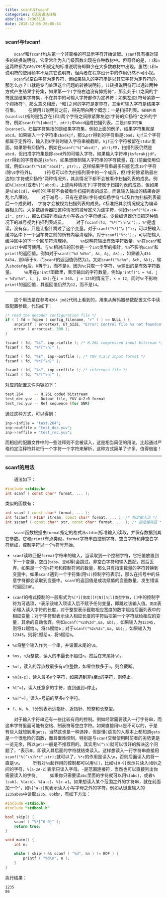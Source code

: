 ```yaml
---
title: scanf与fscanf
categories: C语言语法详解
abbrlink: 7c36311b
date: 2018-12-06 20:05:34
---
```

### scanf与fscanf

&emsp;&emsp;`scanf`和`fscanf`均从第一个非空格的可显示字符开始读起。`scanf`具有相对较多的转换说明符，它常常作为入门级函数出现在各种教材中。但奇怪的是，`[]`和`n`这两种都为`C89/C99`所规定的标准说明符却鲜少在大多数教材中出现。虽然`[]`和`n`说明符的使用频率不及其它说明符，但两者在程序设计中的作用仍然不可小视。<!--more-->
&emsp;&emsp;`scanf`以空白字符为定界符，但如果输入的字符串是以其它字符为定界符的，那怎么办？`[]`就是专门处理这个问题的转换说明符，`[]`转换说明符可以通过两种方式产生结果字符集，如果第一个`[`字符右边没有抑扬符`^`，那么处于`[]`之间的字符就是结果字符集，不在其中的可输入字符都作为定界符；如果左边`[`符号紧靠一个抑扬符`^`，那么意义相反，`^`和`]`之间的字符是定界符，其余可输入字符是结果字符集。
&emsp;&emsp;在使用`[]`说明符之前，得先明白两个概念：一是扫描列表。`扫描列表`(`scanlist`)指的是包含在`[`和`]`两个字符之间除紧靠左边`[`字符的抑扬符`^`之外的字符，例如`scanf("%[abcd]", ptr);`中`abcd`组成扫描列表。二是`扫描字符集`(`scanset`)。扫描字符集指的是结果字符集，例如上面的例子，结果字符集就是`abcd`。如果输入一个字符串`cbadkjf`，那么`ptr`得到的字符串是`cbad`，`kjf`三个字符都属于定界符，输入到`k`字符时输入字符串被截断，`kjf`三个字符被留在`stdin`里面。如果带有抑扬符，例如在`scanf("%[^abcd]", ptr);`中，扫描列表仍然是`abcd`，但扫描字符集是除`abcd`外的可输入字符。如果输入字符串`jksferakjjdf`，`ptr`得到的字符串是`jksfer`。如果想限制输入字符串的字符数量，在`[]`前面使用位域，例如`scanf("%10[^abcd]", ptr);`，这样结果字符串最多只能包含`10`个字符(除`\0`字符外)。
&emsp;&emsp;`[`符号可以作为扫描列表中的一个成员，但`]`字符除紧贴最左边的`[`字符或抑扬符`^`两种情况外，其余情况下都不会被看作扫描列表的成员。例如`%[]abcd]`或者`%[^]abcd]`，上述两种情况下`]`字符属于扫描列表的成员，但如果是`%[ab]cd]`，中间的`]`字符不会被看作扫描列表的成员，而且输入输出的结果会是乱七八糟的。
&emsp;&emsp;对于减号`-`，只有在紧贴`[`字符或抑扬字符`^`以及作为扫描列表最后一个成员时，`-`字符才会被视为扫描列表的成员。`C`标准把其余情况规定为编译器相关的。大多数编译器把这种情况的减号定义为连字符，例如`scanf("%[a-zA-Z]", ptr);`，那么扫描列表由大小写各`26`个字母组成。少数编译器仍旧把这种情况下的减号视为扫描列表成员。
&emsp;&emsp;对于`fscanf(fd, "%*[^\n]\n");`，`%*`是虚读，没有存，只是让指针跳过了这个变量。对于`scanf("%*[^\n]");`，可以把输入缓冲区中下一个回车符之前的所有内容清理掉。对于`scanf("%*c");`，可以把输入缓冲区中的下一个回车符清理掉。
&emsp;&emsp;`%n`说明符输出有效字符数量，`%n`在`scanf`和`printf`中都可使用。与`%n`相对应的形参是一个`int`类型的指针，`%n`不影响`scanf`和`printf`的返回值。例如对于`scanf("%d %d%n", &i, &j, &k);`，如果输入`434 6434`，则`k`等于`8`，而`scanf`的返回值仍然为`2`。又如`scanf("%c%n", &ch, &k);`，输入`sbcdefdg`后，`k`等于`1`，而不是`8`，因为`%c`只取一个字符，`%n`输出的是有效字符数量。
&emsp;&emsp;`%n`用在`printf`函数里，表示输出的字符数量，例如`printf("i = %d, j = %d\n%n", i, j, &k);`在`i = 343`、`j = 123`的情况下，`k = 12`，同时`%n`不影响`printf`的返回值，其返回值仍然为`12`，而不是`14`。

---

&emsp;&emsp;这个用法是在参考`H264 jm82`代码上看到的，用来从解码器参数配置文件中读取配置参数，代码如下：

``` cpp
/* read the decoder configuration file */
if ( ( fd = fopen ( config_filename, "r" ) ) == NULL ) {
    snprintf ( errortext, ET_SIZE, "Error: Control file %s not found\n", config_filename );
    error ( errortext, 300 );
}

fscanf ( fd, "%s", inp->infile ); /* H.26L compressed input bitsream */
fscanf ( fd, "%*[^\n]" );

fscanf ( fd, "%s", inp->outfile ); /* YUV 4:2:2 input format */
fscanf ( fd, "%*[^\n]" );

fscanf ( fd, "%s", inp->reffile ); /* reference file */
fscanf ( fd, "%*[^\n]" );
```

对应的配置文件内容如下：

``` bash
test.264     -- H.26L coded bitstream
test_dec.yuv -- Output file, YUV 4:2:0 format
test_rec.yuv -- Ref sequence (for SNR)
```

通过这种方式，可以得到：

``` bash
inp->infile = "test.264";
inp->outfile = "test_dec.yuv";
inp->reffile = "test_rec.yuv";
```

而相应的配置文件中的一些注释则不会被读入，这是相当简便的用法，比起通过严格约定注释符并进行一个字符一个字符来解析，这种方式简单了许多，值得借鉴！

---

### scanf的用法

&emsp;&emsp;语法如下：

``` c
#include <stdio.h>
int scanf ( const char* format, ... );
```

类似的函数有：

``` cpp
int scanf ( const char* format, ... );
int fscanf ( FILE* stream, const char* format, ... ); /* 指定输入流 */
int sscanf ( const char* str, const char* format, ... ); /* 指定缓存区 */
```

&emsp;&emsp;`scanf`函数根据由`format`指定的格式从`stdin`(标准输入)读取，并保存数据到其它参数。它和`printf`有点类似，`format`字符串由控制字符、空白字符和非空白字符组成，控制字符以一个`%`符号开始。

- `scanf`读取匹配`format`字符串的输入，当读取到一个控制字符，它把值放置到下一个变量，空白(`tabs`、`空格`等)会跳过。非空白字符和输入匹配，然后丢弃。如果是一个在`%`符号和控制符间的数量，那么只有指定数量的字符转换到变量中。如果`scanf`遇到一个字符集(用`%[]`控制字符表示)，那么在括号中的任意字符都会读取到变量中。`scanf`的返回值是成功赋值的变量数量，发生错误时返回`EOF`。
- `scanf`的格式控制的一般形式为`%[*][宽度][F|N][h|l]类型字符`，`[]`中的控制字符为可选项，`*`表示该输入项读入后不赋予任何变量，即跳过该输入值。`宽度`表示输入读入字符的长度，对于整型表示截取相应宽度的数字赋给后面列表中的相应变量；对于字符型表示读入相应长度的字符后把第一个字符赋给相应的变量，其余的自动舍弃。例如`scanf("%2d%3d",&a, &b);`，如果输入为`12345`，则将`12`赋给`a`，将`45`赋给`b`；对于`scanf("%2c%3c",&a, &b);`，如果输入为`12345`，则将`1`赋给`a`，将`3`赋给`b`。
- `%s`将整个输入作为一个串，并设置末尾的`\0`。

- `%ns`，`n`为整数，读入的串最长不超过`n`，然后在末尾补`\0`。
- `%nf`，读入的浮点数最多有`n`位整数，如果位数多于`n`，则会截断。
- `%n[a-z]`，读入最多`n`个字符，如果遇到非`a`至`z`的字符，则停止。
- `%[^=]`，读入任意多的字符，直到遇到`=`停止。
- `%n[^=]`，读入`=`号前的至多`n`个字符。
- `F`、`N`、`h`、`l`分别表示远指针、近指针、短整和长整型。

&emsp;&emsp;对于输入字符串还有一些比较有用的控制。例如经常需要读入一行字符串，而这串字符里面可能有空格、制表符等空白字符。如果直接用`%s`是不可以的，于是有些人就想到用`gets`，当然这也是一种选择，但是懂`C`语言的人基本上都知道`gets`是一个很危险的函数，而且很难控制，特别是与`scanf`交替使用时前者的劣势更是一览无余，所以`gets`一般是不推荐用的。其实用`%[^\n]`就可以很好的解决这个问题了，`^`表示`非`，即读入其后面的字符就结束读入。这样想读入一行字符串直接用`scanf("%[^\n]%*c",str);`就可以了，`%*c`的作用是读入`\n`，否则后面读入的将一直是`\n`。
&emsp;&emsp;所有对`%s`起作用的控制都可以用`%[]`，比如`%[0-9]`表示只读入`0`到`9`之间的字符，`%[a-zA-Z]`表示只读入字母。`-`是范围连接符，当然也可以直接列出你需要读入的字符。
&emsp;&emsp;如果你只需要读`abc`里面的字符就可以用`%[abc]`，或者`%[cab]`、`%[acb]`、`%[a-c]`、`%[c-a]`。如果想读入某个范围之外的字符串，就在前面加一个`^`，如`%[^a-z]`就表示读入小写字母之外的字符。例如从键盘输入的`1235ab86`中读取`1235`、`86`给`n`，有如下方法：

``` cpp
#include <stdio.h>
#include "stdbool.h"

bool skip() {
    scanf ( "%*[^0-9]" );
    return true;
}

void main() {
    int n;

    while ( skip() && scanf ( "%d", &n ) != EOF ) {
        printf ( "%d\n", n );
    }
}
```

执行结果：

``` bash
1235
86
```